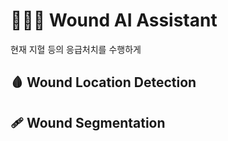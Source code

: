 # 🧑🏻‍⚕️ Wound AI Assistant

현재 지혈 등의 응급처치를 수행하게 

## 🩸 Wound Location Detection



## 🩹 Wound Segmentation

